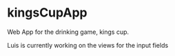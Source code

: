 # kingsCupApp
Web App for the drinking game, kings cup.

Luis is currently working on the views for the input fields
